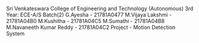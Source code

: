Sri Venkateswara College of Engineering and Technology (Autonomous)
3rd Year: ECE-A/S Batch(2)
G.Ayesha - 21781A0477
M.Vijaya Lakshmi - 21781A04B0
M.Kushitha - 21781A04C5
M.Sumathi - 21781A04B8
M.Navaneeth Kumar Reddy - 21781A04C2
Project - Motion Detection System
